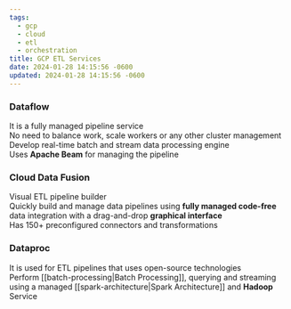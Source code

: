 ```yaml
---
tags:
  - gcp
  - cloud
  - etl
  - orchestration
title: GCP ETL Services
date: 2024-01-28 14:15:56 -0600
updated: 2024-01-28 14:15:56 -0600
---
```


### Dataflow
It is a fully managed pipeline service  
No need to balance work, scale workers or any other cluster management  
Develop real-time batch and stream data processing engine  
Uses **Apache Beam** for managing the pipeline

### Cloud Data Fusion
Visual ETL pipeline builder  
Quickly build and manage data pipelines using **fully managed code-free** data integration with a drag-and-drop **graphical interface**  
Has 150+ preconfigured connectors and transformations

### Dataproc
It is used for ETL pipelines that uses open-source technologies  
Perform [[batch-processing|Batch Processing]], querying and streaming using a managed [[spark-architecture|Spark Architecture]] and **Hadoop** Service

